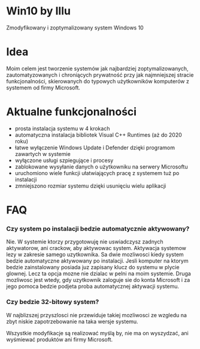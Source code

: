 # Win10 by Illu
Zmodyfikowany i zoptymalizowany system Windows 10

# Idea
Moim celem jest tworzenie systemów jak najbardziej zoptymalizowanych, zautomatyzowanych i chroniących prywatność przy jak najmniejszej stracie funkcjonalności, skierowanych do typowych użytkowników komputerów z systemem od firmy Microsoft. 

# Aktualne funkcjonalności
- prosta instalacja systemu w 4 krokach
- automatyczna instalacja bibliotek Visual C++ Runtimes (aż do 2020 roku)
- łatwe wyłączenie Windows Update i Defender dzięki programom zawartych w systemie
- wyłączone usługi szpiegujące i procesy
- zablokowane wysyłanie danych o użytkowniku na serwery Microsoftu
- uruchomiono wiele funkcji ułatwiających pracę z systemem tuż po instalacji
- zmniejszono rozmiar systemu dzięki usunięciu wielu aplikacji
<!-- 
# Pobieranie
Mozna albo pobrać gotowy obraz ISO gotowy do wypalenia na plyte/pendrive'a albo pobrac folder z okreslona wersja systemu z repozytorium i stworzyc plik ISO we wlasnym zakresie, na przykład przy pomocy programu NTLite.

Link do pobrania gotowych obrazów ISO:

https://mega.nz/folder/KYcC2QZQ#hF92K3GVSZ6nSP75hTNxsA
-->
# FAQ
<!-- This is commented out. -->
<!--  
### Czy jest w takim razie mozliwosc uzyskania spersonalizowanego instalatora? 
Oczywiscie, ze jest. Jedna z mozliwosci jest probowanie wlasnych sil lub wyslanie do mnie prosby o stworzenie takiego instalatora. Nalezy miec jednak na uwadze, ze kazda taka prosba powinna byc poprzedzona uzasadnieniem, a takze obietnica wynagrodzenia. 
-->
### Czy system po instalacji bedzie automatycznie aktywowany?
Nie. W systemie ktorzy przygotowuję nie uswiadczysz zadnych aktywatorow, ani crackow, aby aktywowac system. Aktywacja systemow lezy w zakresie samego uzytkownika. Sa dwie mozliwosci kiedy system bedzie automatyczne aktywowany po instalacji. Jesli komputer na ktorym bedzie zainstalowany posiada juz zapisany klucz do systemu w plycie glownej. Lecz ta opcja mozne nie dzialac w pelni na moim systemie. Druga mozliwosc jest wtedy, gdy uzytkownik zaloguje sie do konta Microsoft i za jego pomoca bedzie podjeta proba automatycznej aktywacji systemu.

### Czy bedzie 32-bitowy system? 
W najblizszej przyszlosci nie przewiduje takiej mozliwosci ze wzgledu na zbyt niskie zapotrzebowanie na taka wersje systemu.

Wszystkie modyfikacje są realizować myślą by, nie ma on wyszydzać, ani wyśmiewać produktów ani firmy Microsoft. 



